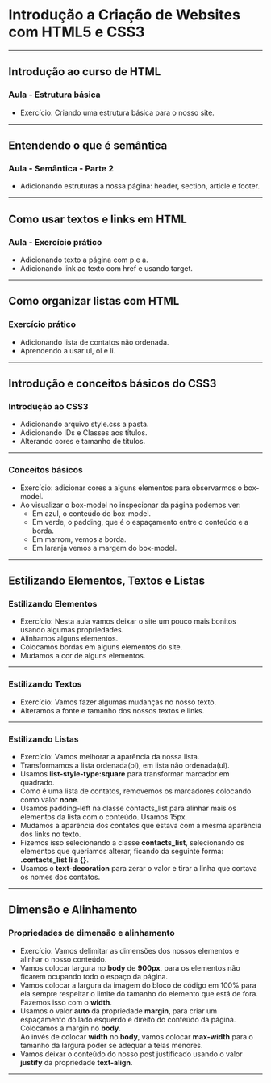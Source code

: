 # Introdução a Criação de Websites com HTML5 e CSS3

-------------------------------------------------------------------------------------

## Introdução ao curso de HTML

### Aula - Estrutura básica

- Exercício: Criando uma estrutura básica para o nosso site.  

-------------------------------------------------------------------------------------

## Entendendo o que é semântica

### Aula - Semântica - Parte 2

- Adicionando estruturas a nossa página: header, section, article e footer.  

-------------------------------------------------------------------------------------

## Como usar textos e links em HTML

### Aula - Exercício prático

- Adicionando texto a página com p e a.  
- Adicionando link ao texto com href e usando target.  

-------------------------------------------------------------------------------------

## Como organizar listas com HTML

### Exercício prático

- Adicionando lista de contatos não ordenada.  
- Aprendendo a usar ul, ol e li.  

-------------------------------------------------------------------------------------

## Introdução e conceitos básicos do CSS3

### Introdução ao CSS3

- Adicionando arquivo style.css a pasta.  
- Adicionando IDs e Classes aos títulos.  
- Alterando cores e tamanho de títulos.  

-------------------------------------------------------------------------------------

### Conceitos básicos

- Exercício: adicionar cores a alguns elementos para observarmos o box-model.  
- Ao visualizar o box-model no inspecionar da página podemos ver:  
    * Em azul, o conteúdo do box-model.  
    * Em verde, o padding, que é o espaçamento entre o conteúdo e a borda.  
    * Em marrom, vemos a borda.  
    * Em laranja vemos a margem do box-model.  

-------------------------------------------------------------------------------------

## Estilizando Elementos, Textos e Listas

### Estilizando Elementos

- Exercício: Nesta aula vamos deixar o site um pouco mais bonitos usando algumas propriedades.  
- Alinhamos alguns elementos.  
- Colocamos bordas em alguns elementos do site.  
- Mudamos a cor de alguns elementos.  

-------------------------------------------------------------------------------------

### Estilizando Textos

- Exercício: Vamos fazer algumas mudanças no nosso texto.  
- Alteramos a fonte e tamanho dos nossos textos e links.  

-------------------------------------------------------------------------------------

### Estilizando Listas

- Exercício: Vamos melhorar a aparência da nossa lista.  
- Transformamos a lista ordenada(ol), em lista não ordenada(ul).  
- Usamos **list-style-type:square** para transformar marcador em quadrado.  
- Como é uma lista de contatos, removemos os marcadores colocando como valor **none**.  
- Usamos padding-left na classe contacts_list para alinhar mais os elementos da lista com o conteúdo. Usamos 15px.  
- Mudamos a aparência dos contatos que estava com a mesma aparência dos links no texto.  
- Fizemos isso selecionando a classe **contacts_list**, selecionando os elementos que queriamos alterar, ficando da seguinte forma: **.contacts_list li a {}**.  
- Usamos o **text-decoration** para zerar o valor e tirar a linha que cortava os nomes dos contatos.  

-------------------------------------------------------------------------------------

## Dimensão e Alinhamento

### Propriedades de dimensão e alinhamento

- Exercício: Vamos delimitar as dimensões dos nossos elementos e alinhar o nosso conteúdo.  
- Vamos colocar largura no **body** de **900px**, para os elementos não ficarem ocupando todo o espaço da página.  
- Vamos colocar a largura da imagem do bloco de código em 100% para ela sempre respeitar o limite do tamanho do elemento que está de fora. Fazemos isso com o **width**.  
- Usamos o valor **auto** da propriedade **margin**, para criar um espaçamento do lado esquerdo e direito do conteúdo da página. Colocamos a margin no **body**.  
Ao invés de colocar **width** no **body**, vamos colocar **max-width** para o tamanho da largura poder se adequar a telas menores.  
- Vamos deixar o conteúdo do nosso post justificado usando o valor **justify** da propriedade **text-align**.

-------------------------------------------------------------------------------------